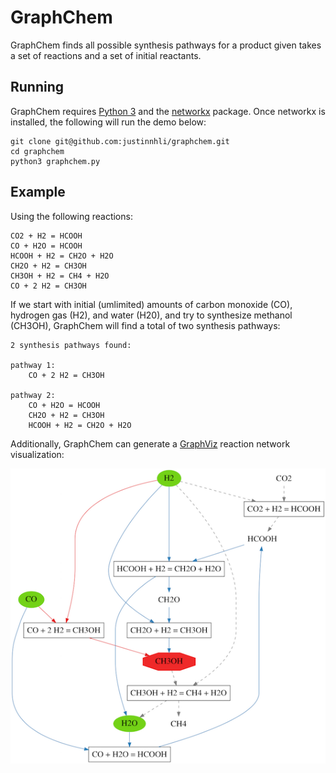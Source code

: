 # GraphChem

GraphChem finds all possible synthesis pathways for a product given takes a set of reactions and a set of initial reactants.

## Running

GraphChem requires [Python 3] and the [networkx] package. Once networkx is installed, the following will run the demo below:

    git clone git@github.com:justinnhli/graphchem.git
    cd graphchem
    python3 graphchem.py

## Example

Using the following reactions:

    CO2 + H2 = HCOOH
    CO + H2O = HCOOH
    HCOOH + H2 = CH2O + H2O
    CH2O + H2 = CH3OH
    CH3OH + H2 = CH4 + H2O
    CO + 2 H2 = CH3OH

If we start with initial (umlimited) amounts of carbon monoxide (CO), hydrogen gas (H2), and water (H20), and try to synthesize methanol (CH3OH), GraphChem will find a total of two synthesis pathways:

    2 synthesis pathways found:

    pathway 1:
        CO + 2 H2 = CH3OH

    pathway 2:
        CO + H2O = HCOOH
        CH2O + H2 = CH3OH
        HCOOH + H2 = CH2O + H2O

Additionally, GraphChem can generate a [GraphViz] reaction network visualization:

![Example synthesis of methanol](images/example.png)

[GraphViz]: https://www.graphviz.org/
[networkx]: https://networkx.github.io/
[Python 3]: https://www.python.org/
